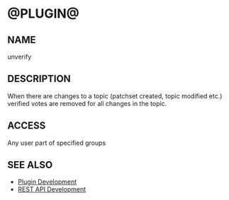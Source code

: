 @PLUGIN@
==============================

NAME
----
unverify

DESCRIPTION
-----------
When there are changes to a topic (patchset created, topic modified etc.) verified votes
are removed for all changes in the topic.


ACCESS
------
Any user part of specified groups


SEE ALSO
--------

* [Plugin Development](../../../Documentation/dev-plugins.html)
* [REST API Development](../../../Documentation/dev-rest-api.html)

